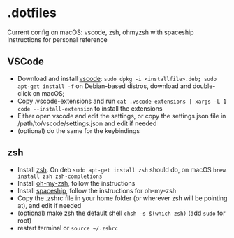 # .dotfiles
Current config on macOS: vscode, zsh, ohmyzsh with spaceship
Instructions for personal reference

## VSCode
- Download and install [vscode](https://code.visualstudio.com/): `sudo dpkg -i <installfile>.deb; sudo apt-get install -f` on Debian-based distros, download and double-click on macOS;
- Copy .vscode-extensions and run `cat .vscode-extensions | xargs -L 1 code --install-extension` to install the extensions
- Either open vscode and edit the settings, or copy the settings.json file in /path/to/vscode/settings.json and edit if needed
- (optional) do the same for the keybindings

## zsh
- Install [zsh](https://github.com/robbyrussell/oh-my-zsh/wiki/Installing-ZSH). On deb `sudo apt-get install zsh` should do, on macOS `brew install zsh zsh-completions`
- Install [oh-my-zsh](https://github.com/robbyrussell/oh-my-zsh), follow the instructions
- Install [spaceship](https://github.com/denysdovhan/spaceship-prompt), follow the instructions for oh-my-zsh
- Copy the .zshrc file in your home folder (or wherever zsh will be pointing at), and edit if needed
- (optional) make zsh the default shell `chsh -s $(which zsh)` (add `sudo` for root)
- restart terminal or `source ~/.zshrc`
